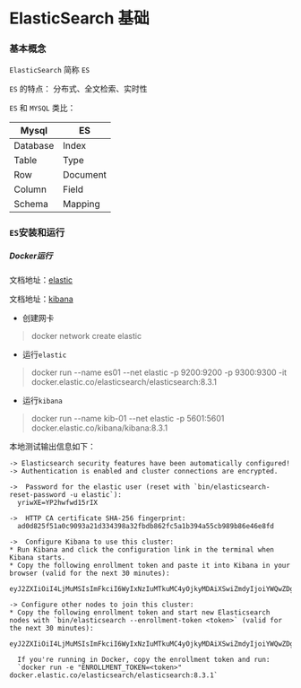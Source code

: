 # ElasticSearch 基础

### 基本概念

`ElasticSearch` 简称 `ES`

`ES` 的特点：
分布式、全文检索、实时性

`ES` 和 `MYSQL` 类比：

| Mysql      | ES |
| ----------- | ----------- |
| Database      | Index       |
| Table   | Type        |
| Row   | Document        |
| Column   | Field        |
| Schema   | Mapping        |

### `ES`安装和运行

##### Docker运行
文档地址：[elastic](https://www.elastic.co/guide/en/elasticsearch/reference/current/docker.html)

文档地址：[kibana](https://www.elastic.co/guide/en/kibana/8.3/docker.html)

* 创建网卡
>docker network create elastic

* 运行`elastic`
>docker run --name es01 --net elastic -p 9200:9200 -p 9300:9300 -it docker.elastic.co/elasticsearch/elasticsearch:8.3.1

* 运行`kibana`
>docker run --name kib-01 --net elastic -p 5601:5601 docker.elastic.co/kibana/kibana:8.3.1

本地测试输出信息如下：
```
-> Elasticsearch security features have been automatically configured!
-> Authentication is enabled and cluster connections are encrypted.

->  Password for the elastic user (reset with `bin/elasticsearch-reset-password -u elastic`):
  yriwXE=YP2hwfwd15rIX

->  HTTP CA certificate SHA-256 fingerprint:
  ad0d825f51a0c9093a21d334398a32fbdb862fc5a1b394a55cb989b86e46e8fd

->  Configure Kibana to use this cluster:
* Run Kibana and click the configuration link in the terminal when Kibana starts.
* Copy the following enrollment token and paste it into Kibana in your browser (valid for the next 30 minutes):
  eyJ2ZXIiOiI4LjMuMSIsImFkciI6WyIxNzIuMTkuMC4yOjkyMDAiXSwiZmdyIjoiYWQwZDgyNWY1MWEwYzkwOTNhMjFkMzM0Mzk4YTMyZmJkYjg2MmZjNWExYjM5NGE1NWNiOTg5Yjg2ZTQ2ZThmZCIsImtleSI6Il9OTVp6WUVCWm5VNnBaS1hGcFR2OnhxNTRUNmhoU3ZtM1J6SGZMNkNTd0EifQ==

-> Configure other nodes to join this cluster:
* Copy the following enrollment token and start new Elasticsearch nodes with `bin/elasticsearch --enrollment-token <token>` (valid for the next 30 minutes):
  eyJ2ZXIiOiI4LjMuMSIsImFkciI6WyIxNzIuMTkuMC4yOjkyMDAiXSwiZmdyIjoiYWQwZDgyNWY1MWEwYzkwOTNhMjFkMzM0Mzk4YTMyZmJkYjg2MmZjNWExYjM5NGE1NWNiOTg5Yjg2ZTQ2ZThmZCIsImtleSI6Il90TVp6WUVCWm5VNnBaS1hGcFR4OkxtMW8yS3BDU2V1dEJUOU9QNXJmNlEifQ==

  If you're running in Docker, copy the enrollment token and run:
  `docker run -e "ENROLLMENT_TOKEN=<token>" docker.elastic.co/elasticsearch/elasticsearch:8.3.1` 
```
